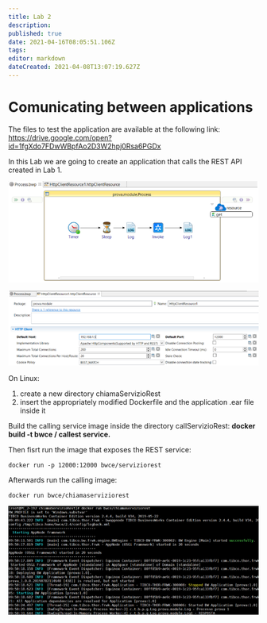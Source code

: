 ```yaml
---
title: Lab 2
description: 
published: true
date: 2021-04-16T08:05:51.106Z
tags: 
editor: markdown
dateCreated: 2021-04-08T13:07:19.627Z
---
```


# Comunicating between applications
The files to test the application are available at the following link: https://drive.google.com/open?id=1fgXdo7FDwWBpfAo2D3W2hpj0Rsa6PGDx

In this Lab we are going to create an application that calls the REST API created in Lab 1.

![lab2.1.png](/bwce/lab2.1.png)

![lab2.2.png](/bwce/lab2.2.png)

On Linux:
1. 	create a new directory  chiamaServizioRest
1. 	insert the appropriately modified Dockerfile and the application .ear file inside it
  
Build the calling service image inside the directory callServizioRest: **docker build -t bwce / callest service.**

  Then fisrt run the image that exposes the REST service: 
```
docker run -p 12000:12000 bwce/serviziorest
```
Afterwards run the calling image:
```
docker run bwce/chiamaserviziorest
```
![lab2.3.png](/bwce/lab2.3.png)